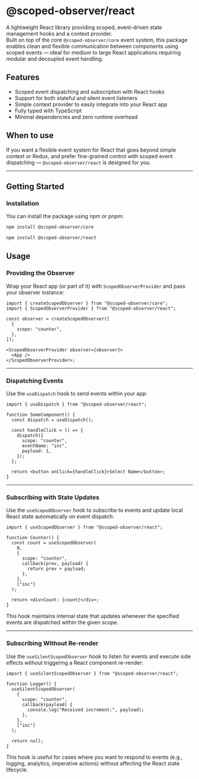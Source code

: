 # @scoped-observer/react

A lightweight React library providing scoped, event-driven state management hooks and a context provider.  
Built on top of the core `@scoped-observer/core` event system, this package enables clean and flexible communication between components using scoped events — ideal for medium to large React applications requiring modular and decoupled event handling.

## Features

- Scoped event dispatching and subscription with React hooks
- Support for both stateful and silent event listeners
- Simple context provider to easily integrate into your React app
- Fully typed with TypeScript
- Minimal dependencies and zero runtime overhead

## When to use

If you want a flexible event system for React that goes beyond simple context or Redux, and prefer fine-grained control with scoped event dispatching — `@scoped-observer/react` is designed for you.

---

## Getting Started

### Installation

You can install the package using npm or pnpm:

```bash
npm install @scoped-observer/core

npm install @scoped-observer/react
```

## Usage

### Providing the Observer

Wrap your React app (or part of it) with `ScopedObserverProvider` and pass your observer instance:

```tsx
import { createScopedObserver } from "@scoped-observer/core";
import { ScopedObserverProvider } from "@scoped-observer/react";

const observer = createScopedObserver([
  {
    scope: "counter",
  },
]);

<ScopedObserverProvider observer={observer}>
  <App />
</ScopedObserverProvider>;
```

---

### Dispatching Events

Use the `useDispatch` hook to send events within your app:

```tsx
import { useDispatch } from "@scoped-observer/react";

function SomeComponent() {
  const dispatch = useDispatch();

  const handleClick = () => {
    dispatch({
      scope: "counter",
      eventName: "inc",
      payload: 1,
    });
  };

  return <button onClick={handleClick}>Select Name</button>;
}
```

---

### Subscribing with State Updates

Use the `useScopedObserver` hook to subscribe to events and update local React state automatically on event dispatch:

```tsx
import { useScopedObserver } from "@scoped-observer/react";

function Counter() {
  const count = useScopedObserver(
    0,
    {
      scope: "counter",
      callback(prev, payload) {
        return prev + payload;
      },
    },
    ["inc"]
  );

  return <div>Count: {count}</div>;
}
```

This hook maintains internal state that updates whenever the specified events are dispatched within the given scope.

---

### Subscribing Without Re-render

Use the `useSilentScopedObserver` hook to listen for events and execute side effects without triggering a React component re-render:

```tsx
import { useSilentScopedObserver } from "@scoped-observer/react";

function Logger() {
  useSilentScopedObserver(
    {
      scope: "counter",
      callback(payload) {
        console.log("Received increment:", payload);
      },
    },
    ["inc"]
  );

  return null;
}
```

This hook is useful for cases where you want to respond to events (e.g., logging, analytics, imperative actions) without affecting the React state lifecycle.

